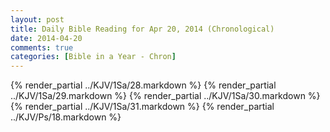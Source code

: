 ```yaml
---
layout: post
title: Daily Bible Reading for Apr 20, 2014 (Chronological)
date: 2014-04-20
comments: true
categories: [Bible in a Year - Chron]
---
```

{% render_partial ../KJV/1Sa/28.markdown %}
{% render_partial ../KJV/1Sa/29.markdown %}
{% render_partial ../KJV/1Sa/30.markdown %}
{% render_partial ../KJV/1Sa/31.markdown %}
{% render_partial ../KJV/Ps/18.markdown %}
